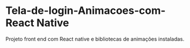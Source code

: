 # Tela-de-login-Animacoes-com-React Native
 Projeto front end com React native e bibliotecas de animações instaladas.

